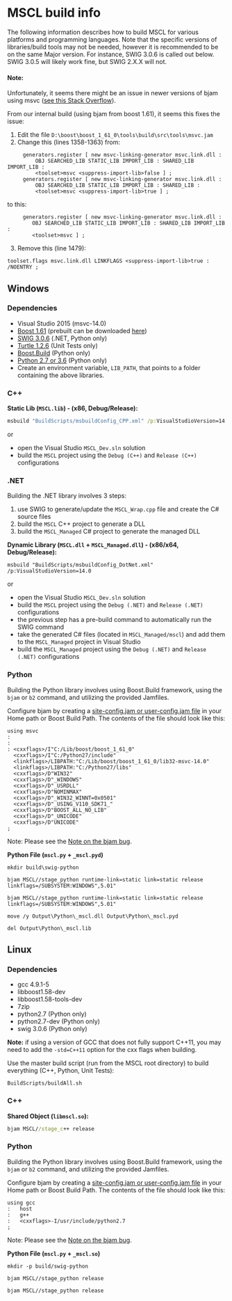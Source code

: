 # **MSCL build info**

The following information describes how to build MSCL for various platforms and programming languages.
Note that the specific versions of libraries/build tools may not be needed, however it is recommended to be on the same Major version. For instance, SWIG 3.0.6 is called out below. SWIG 3.0.5 will likely work fine, but SWIG 2.X.X will not.

#### Note:
Unfortunately, it seems there might be an issue in newer versions of bjam using msvc ([see this Stack Overflow](http://stackoverflow.com/questions/29450634/compile-boost-python-tutorial-with-vs-2015-ctp-5-and-python-3-5a-on-windows-10-t)). 

From our internal build (using bjam from boost 1.61), it seems this fixes the issue:

1. Edit the file `D:\boost\boost_1_61_0\tools\build\src\tools\msvc.jam`
2. Change this (lines 1358-1363) from: 
``` 
     generators.register [ new msvc-linking-generator msvc.link.dll :
         OBJ SEARCHED_LIB STATIC_LIB IMPORT_LIB : SHARED_LIB IMPORT_LIB :
         <toolset>msvc <suppress-import-lib>false ] ;
     generators.register [ new msvc-linking-generator msvc.link.dll :
         OBJ SEARCHED_LIB STATIC_LIB IMPORT_LIB : SHARED_LIB :
         <toolset>msvc <suppress-import-lib>true ] ;
```
to this:
```
     generators.register [ new msvc-linking-generator msvc.link.dll :
        OBJ SEARCHED_LIB STATIC_LIB IMPORT_LIB : SHARED_LIB IMPORT_LIB :
        <toolset>msvc ] ;
```
3. Remove this (line 1479):
```
toolset.flags msvc.link.dll LINKFLAGS <suppress-import-lib>true : /NOENTRY ;
```

## **Windows**

### Dependencies

- Visual Studio 2015 (msvc-14.0)
- [Boost 1.61](http://www.boost.org/users/history/version_1_61_0.html) (prebuilt can be downloaded [here](https://sourceforge.net/projects/boost/files/boost-binaries/1.61.0/))
- [SWIG 3.0.6](http://swig.org/) (.NET, Python only)
- [Turtle 1.2.6](http://turtle.sourceforge.net/) (Unit Tests only)
- [Boost.Build](http://www.boost.org/build/) (Python only)
- [Python 2.7 or 3.6](https://www.python.org/downloads/) (Python only)
- Create an environment variable, `LIB_PATH`, that points to a folder containing the above libraries.

### C++

**Static Lib (`MSCL.lib`) - (x86, Debug/Release):** 

```bat
msbuild "BuildScripts/msbuildConfig_CPP.xml" /p:VisualStudioVersion=14.0
```

or

- open the Visual Studio `MSCL_Dev.sln` solution
- build the `MSCL` project using the `Debug (C++)` and `Release (C++)` configurations

### .NET

Building the .NET library involves 3 steps:

1. use SWIG to generate/update the `MSCL_Wrap.cpp` file and create the C# source files
2. build the `MSCL` C++ project to generate a DLL
3. build the `MSCL_Managed` C# project to generate the managed DLL

**Dynamic Library (`MSCL.dll` + `MSCL_Managed.dll`) - (x86/x64, Debug/Release):**

```
msbuild "BuildScripts/msbuildConfig_DotNet.xml" /p:VisualStudioVersion=14.0
```

or

- open the Visual Studio `MSCL_Dev.sln` solution
- build the `MSCL` project using the `Debug (.NET)` and `Release (.NET)` configurations
- the previous step has a pre-build command to automatically run the SWIG command
- take the generated C# files (located in `MSCL_Managed/mscl`) and add them to the `MSCL_Managed` project in Visual Studio
- build the `MSCL_Managed` project using the `Debug (.NET)` and `Release (.NET)` configurations

### Python

Building the Python library involves using Boost.Build framework, using the `bjam` or `b2` command, and utilizing the provided Jamfiles.

Configure bjam by creating a [site-config.jam or user-config.jam file](http://www.boost.org/build/doc/html/bbv2/overview/configuration.html) in your Home path or Boost Build Path. The contents of the file should look like this:
```
using msvc
:
:
: <cxxflags>/I"C:/Lib/boost/boost_1_61_0" 
  <cxxflags>/I"C:/Python27/include" 
  <linkflags>/LIBPATH:"C:/Lib/boost/boost_1_61_0/lib32-msvc-14.0"
  <linkflags>/LIBPATH:"C:/Python27/libs"
  <cxxflags>/D"WIN32"
  <cxxflags>/D"_WINDOWS"
  <cxxflags>/D"_USRDLL"
  <cxxflags>/D"NOMINMAX"
  <cxxflags>/D"_WIN32_WINNT=0x0501"
  <cxxflags>/D"_USING_V110_SDK71_"
  <cxxflags>/D"BOOST_ALL_NO_LIB"
  <cxxflags>/D"_UNICODE"
  <cxxflags>/D"UNICODE"
;
```

Note: Please see the [Note on the bjam bug](https://github.com/LORD-MicroStrain/MSCL/blob/master/BuildScripts/buildReadme.md#note).

**Python File (`mscl.py` + `_mscl.pyd`)**

```
mkdir build\swig-python

bjam MSCL//stage_python runtime-link=static link=static release linkflags=/SUBSYSTEM:WINDOWS",5.01"

bjam MSCL//stage_python runtime-link=static link=static release linkflags=/SUBSYSTEM:WINDOWS",5.01"

move /y Output\Python\_mscl.dll Output\Python\_mscl.pyd

del Output\Python\_mscl.lib
```

## **Linux**

### Dependencies

- gcc 4.9.1-5
- libboost1.58-dev
- libboost1.58-tools-dev
- 7zip
- python2.7 (Python only)
- python2.7-dev (Python only)
- swig 3.0.6 (Python only)

**Note:** if using a version of GCC that does not fully support C++11, you may need to add the `-std=C++11` option for the cxx flags when building.

Use the master build script (run from the MSCL root directory) to build everything (C++, Python, Unit Tests):
```
BuildScripts/buildAll.sh
```

### C++

**Shared Object (`libmscl.so`):** 

```bat
bjam MSCL//stage_c++ release
```

### Python

Building the Python library involves using Boost.Build framework, using the `bjam` or `b2` command, and utilizing the provided Jamfiles.

Configure bjam by creating a [site-config.jam or user-config.jam file](http://www.boost.org/build/doc/html/bbv2/overview/configuration.html) in your Home path or Boost Build Path. The contents of the file should look like this:
```
using gcc
:	host
:	g++
:	<cxxflags>-I/usr/include/python2.7
;
```

Note: Please see the [Note on the bjam bug](https://github.com/LORD-MicroStrain/MSCL/blob/master/BuildScripts/buildReadme.md#note).


**Python File (`mscl.py` + `_mscl.so`)**

```
mkdir -p build/swig-python

bjam MSCL//stage_python release

bjam MSCL//stage_python release

```
